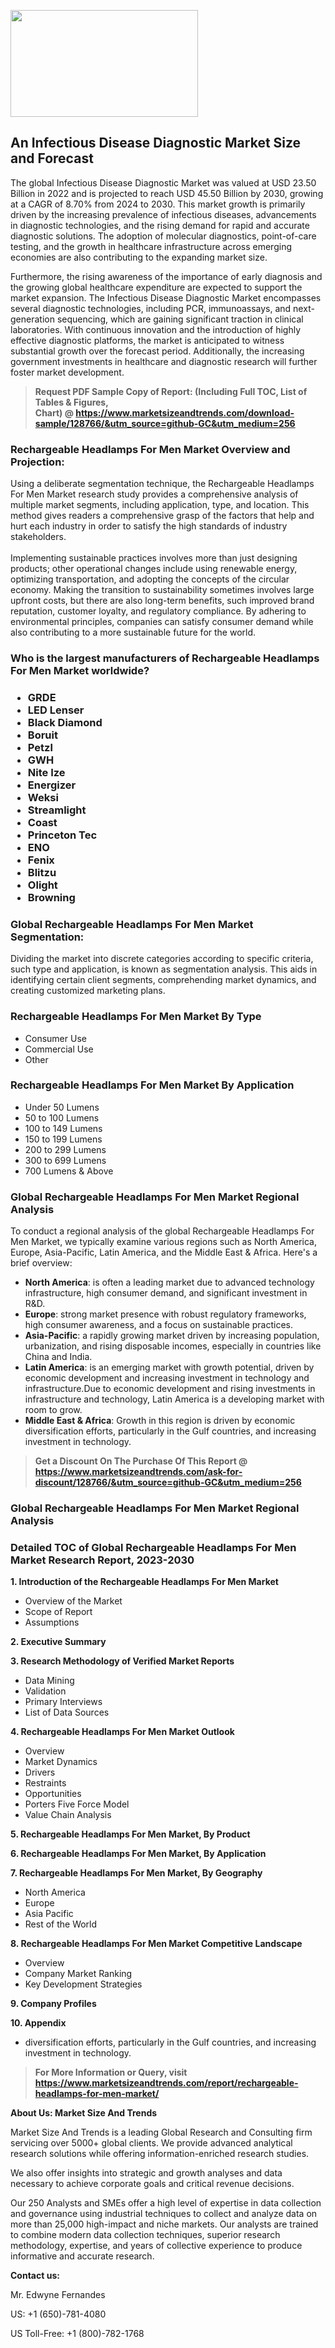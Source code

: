 <p><img class="alignnone size-medium wp-image-20088" src="https://ffe5etoiles.com/wp-content/uploads/2024/12/MST1-300x171.png" alt="" width="300" height="171" /></p><h2>An Infectious Disease Diagnostic Market Size and Forecast</h2><p>The global Infectious Disease Diagnostic Market was valued at USD 23.50 Billion in 2022 and is projected to reach USD 45.50 Billion by 2030, growing at a CAGR of 8.70% from 2024 to 2030. This market growth is primarily driven by the increasing prevalence of infectious diseases, advancements in diagnostic technologies, and the rising demand for rapid and accurate diagnostic solutions. The adoption of molecular diagnostics, point-of-care testing, and the growth in healthcare infrastructure across emerging economies are also contributing to the expanding market size.</p><p>Furthermore, the rising awareness of the importance of early diagnosis and the growing global healthcare expenditure are expected to support the market expansion. The Infectious Disease Diagnostic Market encompasses several diagnostic technologies, including PCR, immunoassays, and next-generation sequencing, which are gaining significant traction in clinical laboratories. With continuous innovation and the introduction of highly effective diagnostic platforms, the market is anticipated to witness substantial growth over the forecast period. Additionally, the increasing government investments in healthcare and diagnostic research will further foster market development.</p></p><blockquote id="" class=""><strong>Request PDF Sample Copy of Report: (Including Full TOC, List of Tables &amp; Figures, Chart)&nbsp;@&nbsp;<strong><a href="https://www.marketsizeandtrends.com/download-sample/128766/&utm_source=github-GC&utm_medium=256" target="_blank">https://www.marketsizeandtrends.com/download-sample/128766/&utm_source=github-GC&utm_medium=256</a></strong></strong></blockquote><h3 id="" class="">Rechargeable Headlamps For Men Market&nbsp;Overview and Projection:</h3><p id="" class="">Using a deliberate segmentation technique, the Rechargeable Headlamps For Men Market research study provides a comprehensive analysis of multiple market segments, including application, type, and location. This method gives readers a comprehensive grasp of the factors that help and hurt each industry in order to satisfy the high standards of industry stakeholders. <br /> <br />Implementing sustainable practices involves more than just designing products; other operational changes include using renewable energy, optimizing transportation, and adopting the concepts of the circular economy. Making the transition to sustainability sometimes involves large upfront costs, but there are also long-term benefits, such improved brand reputation, customer loyalty, and regulatory compliance. By adhering to environmental principles, companies can satisfy consumer demand while also contributing to a more sustainable future for the world.</p><h3 id="" class="">Who is the largest manufacturers of&nbsp;Rechargeable Headlamps For Men Market worldwide?</h3><h3 class=""><p><ul><li>GRDE </li><li> LED Lenser </li><li> Black Diamond </li><li> Boruit </li><li> Petzl </li><li> GWH </li><li> Nite Ize </li><li> Energizer </li><li> Weksi </li><li> Streamlight </li><li> Coast </li><li> Princeton Tec </li><li> ENO </li><li> Fenix </li><li> Blitzu </li><li> Olight </li><li> Browning</li></ul></p></h3><h3 id="" class="">Global&nbsp;Rechargeable Headlamps For Men Market Segmentation:</h3><p id="" class="">Dividing the market into discrete categories according to specific criteria, such type and application, is known as segmentation analysis. This aids in identifying certain client segments, comprehending market dynamics, and creating customized marketing plans.</p><h3 id="" class="">Rechargeable Headlamps For Men Market&nbsp;By Type</h3><p><p><ul><li>Consumer Use</li><li> Commercial Use</li><li> Other</p></li></ul></p></p><h3 id="" class="">Rechargeable Headlamps For Men Market&nbsp;By Application</h3><p class=""><p><ul><li>Under 50 Lumens</li><li> 50 to 100 Lumens</li><li> 100 to 149 Lumens</li><li> 150 to 199 Lumens</li><li> 200 to 299 Lumens</li><li> 300 to 699 Lumens</li><li> 700 Lumens & Above</li></ul></p></p><h3 id="" class="">Global Rechargeable Headlamps For Men Market Regional Analysis</h3><p id="" class="">To conduct a regional analysis of the global Rechargeable Headlamps For Men Market, we typically examine various regions such as North America, Europe, Asia-Pacific, Latin America, and the Middle East &amp; Africa. Here's a brief overview:</p><ul><li><strong>North America</strong>: is often a leading market due to advanced technology infrastructure, high consumer demand, and significant investment in R&amp;D.</li><li><strong>Europe</strong>: strong market presence with robust regulatory frameworks, high consumer awareness, and a focus on sustainable practices.</li><li><strong>Asia-Pacific</strong>: a rapidly growing market driven by increasing population, urbanization, and rising disposable incomes, especially in countries like China and India.</li><li><strong>Latin America</strong>: is an emerging market with growth potential, driven by economic development and increasing investment in technology and infrastructure.Due to economic development and rising investments in infrastructure and technology, Latin America is a developing market with room to grow.</li><li><strong>Middle East &amp; Africa</strong>: Growth in this region is driven by economic diversification efforts, particularly in the Gulf countries, and increasing investment in technology.</li></ul><blockquote id="" class=""><strong>Get a Discount On The Purchase Of This Report @ <strong><a href="https://www.marketsizeandtrends.com/ask-for-discount/128766/&utm_source=github-GC&utm_medium=256" target="_blank">https://www.marketsizeandtrends.com/ask-for-discount/128766/&utm_source=github-GC&utm_medium=256</a></strong></strong></blockquote><h3 id="" class="">Global Rechargeable Headlamps For Men Market Regional Analysis</h3><h3 id="" class="">Detailed TOC of Global Rechargeable Headlamps For Men Market Research Report, 2023-2030</h3><p id="" class=""><strong>1. Introduction of the Rechargeable Headlamps For Men Market</strong></p><ul><li>Overview of the Market</li><li>Scope of Report</li><li>Assumptions</li></ul><p id="" class=""><strong>2. Executive Summary</strong></p><p id="" class=""><strong>3. Research Methodology of Verified Market Reports</strong></p><ul><li>Data Mining</li><li>Validation</li><li>Primary Interviews</li><li>List of Data Sources</li></ul><p id="" class=""><strong>4. Rechargeable Headlamps For Men Market Outlook</strong></p><ul><li>Overview</li><li>Market Dynamics</li><li>Drivers</li><li>Restraints</li><li>Opportunities</li><li>Porters Five Force Model</li><li>Value Chain Analysis</li></ul><p id="" class=""><strong>5. Rechargeable Headlamps For Men Market, By Product</strong></p><p id="" class=""><strong>6. Rechargeable Headlamps For Men Market, By Application</strong></p><p id="" class=""><strong>7. Rechargeable Headlamps For Men Market, By Geography</strong></p><ul><li>North America</li><li>Europe</li><li>Asia Pacific</li><li>Rest of the World</li></ul><p id="" class=""><strong>8. Rechargeable Headlamps For Men Market Competitive Landscape</strong></p><ul><li>Overview</li><li>Company Market Ranking</li><li>Key Development Strategies</li></ul><p id="" class=""><strong>9. Company Profiles</strong></p><p id="" class=""><strong>10. Appendix</strong></p><ul><li>diversification efforts, particularly in the Gulf countries, and increasing investment in technology.</li></ul><blockquote id="" class=""><strong>For More Information or Query, visit <strong><strong><a href="https://www.marketsizeandtrends.com/report/rechargeable-headlamps-for-men-market/" target="_blank">https://www.marketsizeandtrends.com/report/rechargeable-headlamps-for-men-market/</a></strong></strong></strong></blockquote><p id="" class=""><strong>About Us: Market Size And Trends</strong></p><p id="" class="">Market Size And Trends is a leading Global Research and Consulting firm servicing over 5000+ global clients. We provide advanced analytical research solutions while offering information-enriched research studies.</p><p id="" class="">We also offer insights into strategic and growth analyses and data necessary to achieve corporate goals and critical revenue decisions.</p><p id="" class="">Our 250 Analysts and SMEs offer a high level of expertise in data collection and governance using industrial techniques to collect and analyze data on more than 25,000 high-impact and niche markets. Our analysts are trained to combine modern data collection techniques, superior research methodology, expertise, and years of collective experience to produce informative and accurate research.</p><p id="" class=""><strong>Contact us:</strong></p><p id="" class="">Mr. Edwyne Fernandes</p><p id="" class="">US: +1 (650)-781-4080</p><p id="" class="">US Toll-Free: +1 (800)-782-1768</p>

